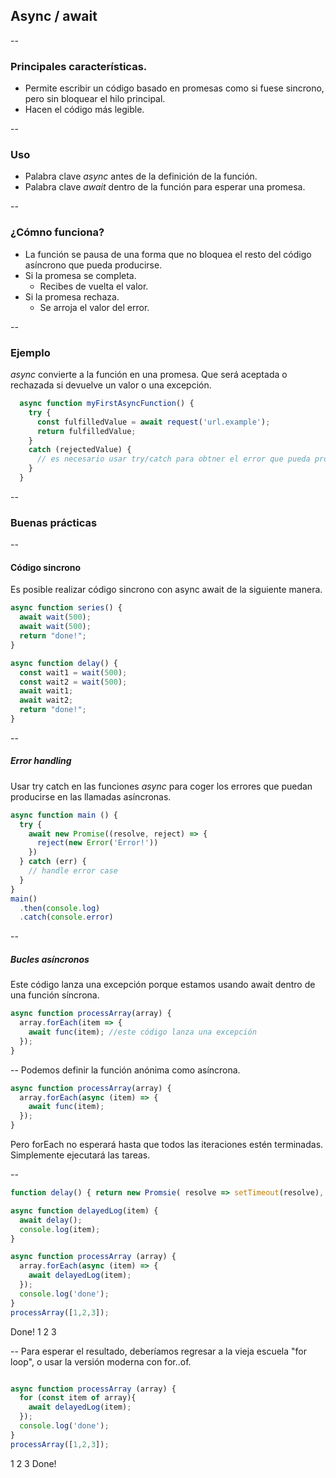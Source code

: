 ## Async / await
--
### Principales características.
* Permite escribir un código basado en promesas como si fuese sincrono, pero sin bloquear el hilo principal.
* Hacen el código más legible.

--
### Uso
* Palabra clave *async* antes de la definición de la función.
* Palabra clave *await* dentro de la función para esperar una promesa.

--
### ¿Cómno funciona?
* La función se pausa de una forma que no bloquea el resto del código asíncrono que pueda producirse.
* Si la promesa se completa.
  * Recibes de vuelta el valor.
* Si la promesa rechaza.
  * Se arroja el valor del error.

--
### Ejemplo
*async* convierte a la función en una promesa. Que será aceptada o rechazada si devuelve un valor o una excepción.

````javascript
  async function myFirstAsyncFunction() {
    try {
      const fulfilledValue = await request('url.example');
      return fulfilledValue;
    }
    catch (rejectedValue) {
      // es necesario usar try/catch para obtner el error que pueda producirse en la promesa.
    }
  }

````
--

### Buenas prácticas
--
#### Código sincrono

Es posible realizar código sincrono con async await de la siguiente manera.

````javascript
async function series() {
  await wait(500);
  await wait(500);
  return "done!";
}
````

````javascript
async function delay() {
  const wait1 = wait(500);
  const wait2 = wait(500);
  await wait1;
  await wait2;
  return "done!";
}

````
--
##### Error handling

Usar try catch en las funciones *async* para coger los errores que puedan producirse en las llamadas asíncronas.

````javascript
async function main () {
  try {
    await new Promise((resolve, reject) => {
      reject(new Error('Error!'))
    })
  } catch (err) {
    // handle error case
  }
}
main()
  .then(console.log)
  .catch(console.error)

````
--
##### Bucles asíncronos

Este código lanza una excepción porque estamos usando await dentro de una función síncrona.
````javascript
async function processArray(array) {
  array.forEach(item => {
    await func(item); //este código lanza una excepción
  });
}
````

--
Podemos definir la función anónima como asíncrona.
````javascript
async function processArray(array) {
  array.forEach(async (item) => {
    await func(item);
  });
}
````

Pero forEach no esperará hasta que todos las iteraciones estén terminadas. Simplemente ejecutará las tareas.

--

````javascript
function delay() { return new Promsie( resolve => setTimeout(resolve), 300) };

async function delayedLog(item) {
  await delay();
  console.log(item);
}

async function processArray (array) {
  array.forEach(async (item) => {
    await delayedLog(item);
  });
  console.log('done');
}
processArray([1,2,3]);
````
Done!
1
2
3

--
Para esperar el resultado, deberíamos regresar a la vieja escuela "for loop", o usar la versión moderna con for..of.

````javascript

async function processArray (array) {
  for (const item of array){
    await delayedLog(item);
  });
  console.log('done');
}
processArray([1,2,3]);
````
1
2
3
Done!
